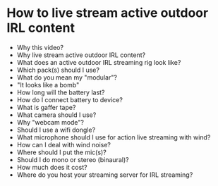 # How to live stream active outdoor IRL content

* Why this video?
* Why live stream active outdoor IRL content?
* What does an active outdoor IRL streaming rig look like?
* Which pack(s) should I use?
* What do you mean my "modular"?
* "It looks like a bomb"
* How long will the battery last?
* How do I connect battery to device?
* What is gaffer tape?
* What camera should I use?
* Why "webcam mode"?
* Should I use a wifi dongle?
* What microphone should I use for action live streaming with wind?
* How can I deal with wind noise?
* Where should I put the mic(s)?
* Should I do mono or stereo (binaural)?
* How much does it cost?
* Where do you host your streaming server for IRL streaming?

